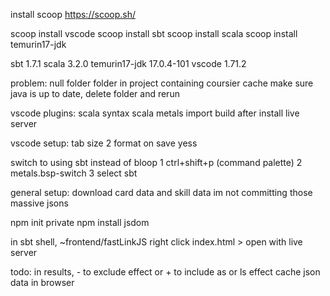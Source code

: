 

install scoop
https://scoop.sh/

scoop install vscode
scoop install sbt
scoop install scala
scoop install temurin17-jdk


sbt                 1.7.1
scala               3.2.0
temurin17-jdk       17.0.4-101
vscode              1.71.2

problem: null folder folder in project containing coursier cache
    make sure java is up to date, delete folder and rerun


vscode plugins:
scala syntax
scala metals
    import build after install
live server

vscode setup:
tab size 2
format on save yess

switch to using sbt instead of bloop
1 ctrl+shift+p (command palette)
2 metals.bsp-switch
3 select sbt


general setup:
download card data and skill data im not committing those massive jsons

npm init private 
npm install jsdom


in sbt shell, ~frontend/fastLinkJS
right click index.html > open with live server


todo: in results, - to exclude effect or + to include as or ls effect
cache json data in browser
